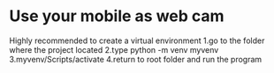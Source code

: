 

# Use your mobile as web cam

Highly recommended to create a virtual environment
1.go to the folder where the project located
2.type python -m venv myvenv
3.myvenv/Scripts/activate
4.return to root folder and run the program


